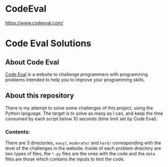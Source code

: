 # CodeEval
https://www.codeeval.com/

# Code Eval Solutions

## About Code Eval

[Code Eval](https://www.codeeval.com) is a website to challenge programmers
with programming problems intended to help you to improve your programming
skills.

## About this repository

There is my attempt to solve some challenges of this project, using the
Python language. The target is to solve as many as I can, and keep the time
consumed by each script below 10 seconds (time limit set by Code Eval).

### Contents:

There are 3 directories, `easy/`, `moderate/` and `hard/` corresponding
with the level of the challenges in the website. Inside of each problem
directory are two types of files, the `*.py` files are the ones with the
code and the `data` files are those which contains the inputs to 
test the code.
